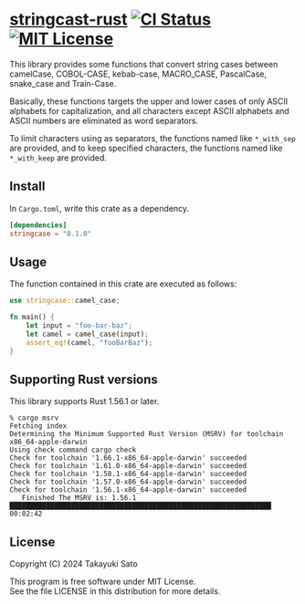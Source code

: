 # [stringcast-rust][repo-url] [![CI Status][ci-img]][ci-url] [![MIT License][mit-img]][mit-url]

This library provides some functions that convert string cases between camelCase, COBOL-CASE, kebab-case, MACRO_CASE, PascalCase, snake_case and Train-Case.

Basically, these functions targets the upper and lower cases of only ASCII alphabets for capitalization, and all characters except ASCII alphabets and ASCII numbers are eliminated as word separators.

To limit characters using as separators, the functions named like `*_with_sep` are provided, and to keep specified characters, the functions named like `*_with_keep` are provided.

## Install

In `Cargo.toml`, write this crate as a dependency.

```toml
[dependencies]
stringcase = "0.1.0"
```

## Usage

The function contained in this crate are executed as follows:

```rust
use stringcase::camel_case;

fn main() {
    let input = "foo-bar-baz";
    let camel = camel_case(input);
    assert_eq!(camel, "fooBarBaz");
}
```

## Supporting Rust versions

This library supports Rust 1.56.1 or later.

```
% cargo msrv
Fetching index
Determining the Minimum Supported Rust Version (MSRV) for toolchain x86_64-apple-darwin
Using check command cargo check
Check for toolchain '1.66.1-x86_64-apple-darwin' succeeded
Check for toolchain '1.61.0-x86_64-apple-darwin' succeeded
Check for toolchain '1.58.1-x86_64-apple-darwin' succeeded
Check for toolchain '1.57.0-x86_64-apple-darwin' succeeded
Check for toolchain '1.56.1-x86_64-apple-darwin' succeeded
   Finished The MSRV is: 1.56.1   ████████████████████████████████████████████████████████████████ 00:02:42
```

## License

Copyright (C) 2024 Takayuki Sato

This program is free software under MIT License.<br>
See the file LICENSE in this distribution for more details.


[repo-url]: https://github.com/sttk/stringcase-rust
[ci-img]: https://github.com/sttk/stringcase-rust/actions/workflows/rust.yml/badge.svg?branch=main
[ci-url]: https://github.com/sttk/stringcase-rust/actions
[mit-img]: https://img.shields.io/badge/license-MIT-green.svg
[mit-url]: https://opensource.org/licenses/MIT
